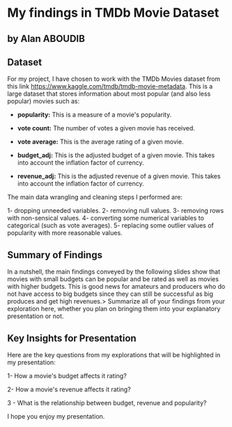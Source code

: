 # My findings in TMDb Movie Dataset
## by Alan ABOUDIB

## Dataset


For my project, I have chosen to work with the TMDb Movies dataset from this link https://www.kaggle.com/tmdb/tmdb-movie-metadata. This is a large dataset that stores information about most popular (and also less popular) movies such as:

- **popularity:** This is a measure of a movie's popularity.

- **vote count:** The number of votes a given movie has received.

- **vote average:** This is the average rating of a given movie.

- **budget_adj:** This is the adjusted budget of a given movie. This takes into account the inflation factor of currency.

- **revenue_adj:** This is the adjusted revenue of a given movie. This takes into account the inflation factor of currency.

The main data wrangling and cleaning steps I performed are:

1- dropping unneeded variables.
2- removing null values.
3- removing rows with non-sensical values.
4- converting some numerical variables to categorical (such as vote averages).
5- replacing some outlier values of popularity with more reasonable values.

## Summary of Findings

In a nutshell, the main findings conveyed by the following slides show that movies with small budgets can be popular and be rated as well as movies with higher budgets. This is good news for amateurs and producers who do not have access to big budgets since they can still be successful as big produces and get high revenues.> Summarize all of your findings from your exploration here, whether you plan on bringing them into your explanatory presentation or not.


## Key Insights for Presentation

Here are the key questions from my explorations that will be highlighted in my presentation:

1- How a movie's budget affects  it rating?

2- How a movie's revenue affects  it rating?

3 - What is the relationship between budget, revenue and popularity?


I hope you enjoy my presentation.